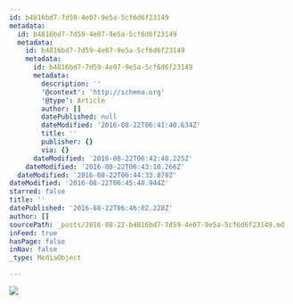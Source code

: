 ```yaml
---
id: b4816bd7-7d59-4e07-9e5a-5cf6d6f23149
metadata:
  id: b4816bd7-7d59-4e07-9e5a-5cf6d6f23149
  metadata:
    id: b4816bd7-7d59-4e07-9e5a-5cf6d6f23149
    metadata:
      id: b4816bd7-7d59-4e07-9e5a-5cf6d6f23149
      metadata:
        description: ''
        '@context': 'http://schema.org'
        '@type': Article
        author: []
        datePublished: null
        dateModified: '2016-08-22T06:41:40.634Z'
        title: ''
        publisher: {}
        via: {}
      dateModified: '2016-08-22T06:42:48.225Z'
    dateModified: '2016-08-22T06:43:10.266Z'
  dateModified: '2016-08-22T06:44:33.879Z'
dateModified: '2016-08-22T06:45:48.944Z'
starred: false
title: ''
datePublished: '2016-08-22T06:46:02.228Z'
author: []
sourcePath: _posts/2016-08-22-b4816bd7-7d59-4e07-9e5a-5cf6d6f23149.md
inFeed: true
hasPage: false
inNav: false
_type: MediaObject

---
```

![](https://the-grid-user-content.s3-us-west-2.amazonaws.com/d50b5f5c-c8d1-40dd-944b-4c127e542bcd.jpg)